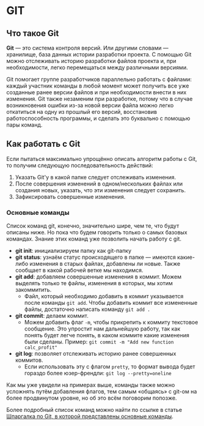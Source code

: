 # GIT

## Что такое Git

**Git** — это система контроля версий. Или другими словами — хранилище, база данных истории разработки проекта. С помощью Git можно отслеживать историю разработки файлов проекта и, при необходимости, легко перемещаться между различными версиями. 

Git помогает группе разработчиков параллельно работать с файлами: каждый участник команды в любой момент может получить все уже созданные ранее версии файлов и при необходимости внести в них изменения. Git также незаменим при разработке, потому что в случае возникновения ошибки из-за новой версии файла можно легко откатиться на одну из прошлый его версий, восстановив работоспособность программы, и сделать это буквально с помощью пары команд. 

## Как работать с Git

Если пытаться максимально упрощённо описать алгоритм работы с Git, то получим следующую последовательность действий:

1. Указать Git'у в какой папке следует отслеживать изменения.
2. После совершения изменений в одном/нескольких файлах или создания новых, указать, что эти изменения следует сохранить. 
3. Зафиксировать совершенные изменения. 

### Основные команды

Список команд git, конечно, значительно шире, чем те, что будут описаны ниже. Но пока что будем говорить только о самых базовых командах. Знание этих команд уже позволить начать работу с git. 

* **git init**: инициализируем папку как git-папку
* **git status**: узнаём статус происходящего в папке — имеются какие-либо изменения в старых файлах, добавлены ли новые. Также сообщает в какой рабочей ветке мы находимся.
* **git add**: добавляем совершенные изменения в коммит. Можем выделять только те файлы, изменения в которых, мы хотим закоммитить. 
    - Файл, который необходимо добавить в коммит указывается после команды `git add`. Чтобы добавить  коммит все измененные файлы, достаточно написать команду `git add .`
* **git commit**: делаем коммит.
    - Можем добавить флаг `-m`, чтобы прикрепить к коммиту текстовое сообщение. Это упростит нам дальнейшую работу, так как понять будет легче понять, в каком коммите какие изменения были сделаны. Пример: `git commit -m "Add new function calc_profit"`
* **git log**: позволяет отслеживать историю ранее совершенных коммитов. 
    - Если использовать эту с флагом `pretty`, то формат вывода будет гораздо более юзер-френдли: `git log --pretty=oneline`

Как мы уже увидели на примерах выше, команды также можно усложнять путём добавления флагов, тем самым «общаясь» с git-ом на более продвинутом уровне, но об это всём поговорим попозже.

Более подробный список команд можно найти по ссылке в статье [Шпаргалка по Git, в которой представлены основные команды](https://proglib.io/p/git-cheatsheet). 